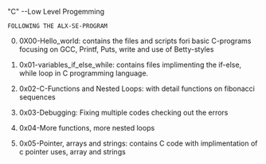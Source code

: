 "C" --Low Level Progemming 

	FOLLOWING THE ALX-SE-PROGRAM
0) 0X00-Hello_world: contains the files and scripts fori basic C-programs focusing on GCC, Printf, Puts, write and use of Betty-styles

1) 0x01-variables_if_else_while: contains files implimenting the if-else, while loop in C programming language.

2) 0x02-C-Functions and Nested Loops: with detail functions on fibonacci sequences

3) 0x03-Debugging: Fixing multiple codes checking out the errors

4) 0x04-More functions, more nested loops

5) 0x05-Pointer, arrays and strings: contains C code with implimentation of c pointer uses, array and strings
